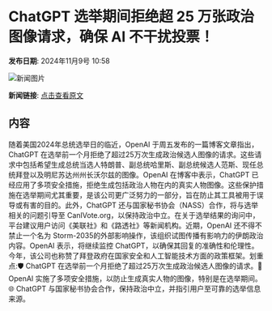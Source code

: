 # ChatGPT 选举期间拒绝超 25 万张政治图像请求，确保 AI 不干扰投票！

**发布日期**: 2024年11月9号 10:58

![新闻图片](https://pic.chinaz.com/picmap/thumb/202303311415500736_0.jpg)

**新闻链接**: [点击查看原文](https://www.aibase.com/zh/news/13112)

## 内容

随着美国2024年总统选举日的临近，OpenAI 于周五发布的一篇博客文章指出，ChatGPT 在选举前一个月拒绝了超过25万次生成政治候选人图像的请求。这些请求中包括希望生成总统当选人特朗普、副总统哈里斯、副总统候选人范斯、现任总统拜登以及明尼苏达州州长沃尔兹的图像。OpenAI 在博客中表示，ChatGPT 已经应用了多项安全措施，拒绝生成包括政治人物在内的真实人物图像。这些保护措施在选举期间尤其重要，是该公司更广泛努力的一部分，旨在防止其工具被用于误导或有害的目的。此外，ChatGPT 还与国家秘书协会（NASS）合作，将与选举相关的问题引导至 CanIVote.org，以保持政治中立。在关于选举结果的询问中，平台建议用户访问《美联社》和《路透社》等新闻机构。近期，OpenAI 还不得不禁止一个名为 Storm-2035的外部影响操作，该组织试图传播有影响力的伊朗政治内容。OpenAI 表示，将继续监控 ChatGPT，以确保其回复的准确性和伦理性。今年，该公司也称赞了拜登政府在国家安全和人工智能技术方面的政策框架。划重点:🛡️ ChatGPT 在选举前一个月拒绝了超过25万次生成政治候选人图像的请求。🤖 OpenAI 实施了多项安全措施，以防止生成真实人物的图像，特别是在选举期间。🌐 ChatGPT 与国家秘书协会合作，保持政治中立，并指引用户至可靠的选举信息来源。
